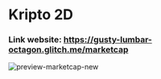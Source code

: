 # Kripto 2D

### Link website: https://gusty-lumbar-octagon.glitch.me/marketcap

![preview-marketcap-new](https://user-images.githubusercontent.com/75077747/188789842-9515e7af-d8a6-4436-8350-7ba38d6f306c.png)
